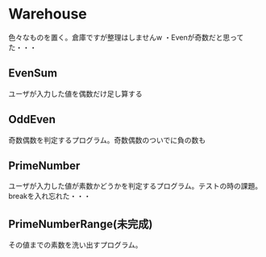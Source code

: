 # Warehouse
色々なものを置く。倉庫ですが整理はしませんw
・Evenが奇数だと思ってた・・・

## EvenSum
ユーザが入力した値を偶数だけ足し算する

## OddEven
奇数偶数を判定するプログラム。奇数偶数のついでに負の数も

## PrimeNumber
ユーザが入力した値が素数かどうかを判定するプログラム。テストの時の課題。breakを入れ忘れた・・・

## PrimeNumberRange(未完成)
その値までの素数を洗い出すプログラム。

